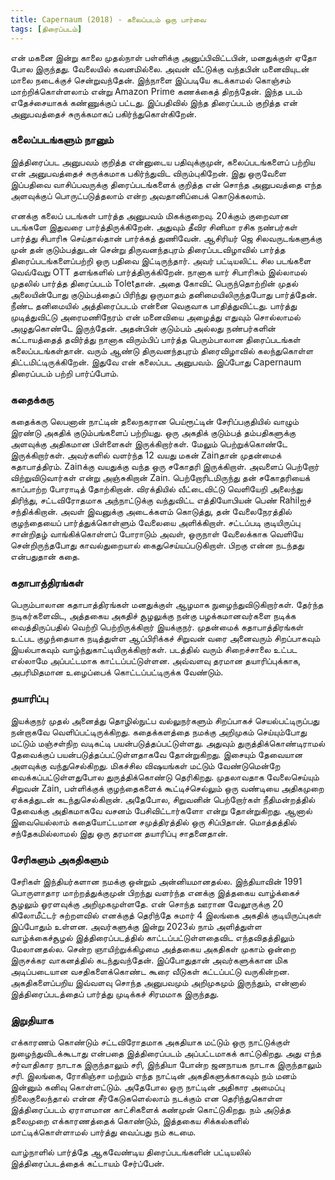 ```yaml
---
title: Capernaum (2018) - கலைப்படம் ஒரு பார்வை
tags: [திரைப்படம்]
---
```

என் மகனை இன்று காலை முதல்நாள் பள்ளிக்கு அனுப்பிவிட்டபின், மனதுக்குள் ஏதோ போல இருந்தது. வேலையில் கவனமில்லை. அவன் வீட்டுக்கு வந்தபின் மனைவியுடன் மாலை நடைக்குச் சென்றுவந்தேன். இந்நாளை இப்படியே கடக்காமல் கொஞ்சம் மாற்றிக்கொள்ளலாம் என்று Amazon Prime கணக்கைத் திறந்தேன். இந்த படம் எதேச்சையாகக் கண்ணுக்குப் பட்டது. இப்பதிவில் இந்த திரைப்படம் குறித்த என் அனுபவத்தைச் சுருக்கமாகப் பகிர்ந்துகொள்கிறேன்.

### கலைப்படங்களும் நானும்
இத்திரைப்பட அனுபவம் குறித்த என்னுடைய பதிவுக்குமுன், கலைப்படங்களைப் பற்றிய என் அனுபவத்தைச் சுருக்கமாக பகிர்ந்துவிட விரும்புகிறேன். இது ஒருவேளை இப்பதிவை வாசிப்பவருக்கு திரைப்படங்களைக் குறித்த என் சொந்த அனுபவத்தை எந்த அளவுக்குப் பொருட்படுத்தலாம் என்ற அவதானிப்பைக் கொடுக்கலாம்.

எனக்கு கலைப் படங்கள் பார்த்த அனுபவம் மிகக்குறைவு. 20க்கும் குறைவான படங்களே இதுவரை பார்த்திருக்கிறேன். அதுவும் தீவிர சினிமா ரசிக நண்பர்கள் பார்த்து சிபாரிசு செய்தால்தான் பார்க்கத் துணிவேன். ஆசிரியர் ஜெ சிலவருடங்களுக்கு முன் தன் குடும்பத்துடன் சென்று திருவனந்தபுரம் திரைப்படவிழாவில் பார்த்த திரைப்படங்களைப்பற்றி ஒரு பதிவை இட்டிருந்தார். அவர் பட்டியலிட்ட சில படங்களை வெவ்வேறு OTT தளங்களில் பார்த்திருக்கிறேன். நானாக யார் சிபாரிசும் இல்லாமல் முதலில் பார்த்த திரைப்படம் Toletதான். அதை கோவிட் பெருந்தொற்றின் முதல் அலையின்போது குடும்பத்தைப் பிரிந்து ஒருமாதம் தனிமையிலிருந்தபோது பார்த்தேன். நீண்ட தனிமையில் அத்திரைப்படம் என்னை வெகுவாக பாதித்துவிட்டது. பார்த்து முடித்துவிட்டு அரைமணிநேரம் என் மனைவியை அழைத்து எதுவும் சொல்லாமல் அழுதுகொண்டே இருந்தேன். அதன்பின் குடும்பம் அல்லது நண்பர்களின் கட்டாயத்தைத் தவிர்த்து நானாக விரும்பிப்  பார்த்த பெரும்பாலான திரைப்படங்கள் கலைப்படங்கள்தான். வரும் ஆண்டு திருவனந்தபுரம் திரைவிழாவில் கலந்துகொள்ள திட்டமிட்டிருக்கிறேன். இதுவே என் கலைப்பட அனுபவம். இப்போது Capernaum திரைப்படம் பற்றி பார்ப்போம்.

### கதைக்கரு
கதைக்கரு லெபனான் நாட்டின் தலைநகரான பெய்ரூட்டின் சேரிப்பகுதியில் வாழும் இரண்டு அகதிக் குடும்பங்களைப் பற்றியது. ஒரு அகதிக் குடும்பத் தம்பதிகளுக்கு அளவுக்கு அதிகமான பிள்ளைகள் இருக்கிறார்கள். மேலும் பெற்றுக்கொண்டே இருக்கிறார்கள். அவர்களில் வளர்ந்த 12 வயது மகன் Zainதான் முதன்மைக் கதாபாத்திரம். Zainக்கு வயதுக்கு வந்த ஒரு சகோதரி இருக்கிறாள். அவளைப் பெற்றோர் விற்றுவிடுவார்கள் என்று அஞ்சுகிறான் Zain. பெற்றோரிடமிருந்து தன் சகோதரியைக் காப்பாற்ற போராடித் தோற்கிறான். விரக்தியில் வீட்டைவிட்டு வெளியேறி அலைந்து திரிந்து, சட்டவிரோதமாக அந்நாட்டுக்கு வந்துவிட்ட எத்தியோபியன் பெண் Rahilஐச் சந்திக்கிறான். அவள் இவனுக்கு அடைக்களம் கொடுத்து, தன் வேலைநேரத்தில் குழந்தையைப் பார்த்துக்கொள்ளும் வேலையை அளிக்கிறாள். சட்டப்படி குடியிருப்பு சான்றிதழ் வாங்கிக்கொள்ளப் போராடும் அவள், ஒருநாள் வேலைக்காக வெளியே சென்றிருந்தபோது காவல்துறையால் கைதுசெய்யப்படுகிறாள். பிறகு என்ன நடந்தது என்பதுதான் கதை.

### கதாபாத்திரங்கள்
பெரும்பாலான கதாபாத்திரங்கள் மனதுக்குள் ஆழமாக நுழைந்துவிடுகிறார்கள். தேர்ந்த நடிகர்களைவிட, அத்தகைய அகதிச் சூழலுக்கு நன்கு பழக்கமானவர்களை நடிக்க வைத்திருப்பதில் வெற்றி பெற்றிருக்கிறார் இயக்குநர். முதன்மைக் கதாபாத்திரங்கள் உட்பட குழந்தையாக நடித்துள்ள ஆப்பிரிக்கச் சிறுவன் வரை அனைவரும் சிறப்பாகவும் இயல்பாகவும் வாழ்ந்துகாட்டியிருக்கிறார்கள். படத்தில் வரும் சிறைச்சாலை உட்பட எல்லாமே அப்பட்டமாக காட்டப்பட்டுள்ளன. அவ்வளவு தரமான தயாரிப்புக்காக, அபரிமிதமான உழைப்பைக் கொட்டப்பட்டிருக்க வேண்டும்.

### தயாரிப்பு
இயக்குநர் முதல் அனைத்து தொழில்நுட்ப வல்லுநர்களும் சிறப்பாகச் செயல்பட்டிருப்பது நன்றாகவே வெளிப்பட்டிருக்கிறது. கதைக்களத்தை நமக்கு அறிமுகம் செய்யும்போது மட்டும் மஞ்சள்நிற வடிகட்டி பயன்படுத்தப்பட்டுள்ளது. அதுவும் துருத்திக்கொண்டிராமல் தேவைக்குப் பயன்படுத்தப்பட்டுள்ளதாகவே தோன்றுகிறது. இசையும் தேவையான அளவுக்கு வந்துசெல்கிறது. மிகச்சில விஷயங்கள் மட்டும் வேண்டுமென்றே வைக்கப்பட்டுள்ளதுபோல துருத்திக்கொண்டு தெரிகிறது. முதலாவதாக வேலைசெய்யும் சிறுவன் Zain, பள்ளிக்குக் குழந்தைகளைக் கூட்டிச்செல்லும் ஒரு வண்டியை அதிகமுறை ஏக்கத்துடன் கடந்துசெல்கிறான். அதேபோல, சிறுவனின் பெற்றோர்கள் நீதிமன்றத்தில் தேவைக்கு அதிகமாகவே வசனம் பேசிவிட்டார்களோ என்று தோன்றுகிறது. ஆனால் இவையெல்லாம் கதையோட்டமான சமுத்திரத்தில் ஒரு சிப்பிதான். மொத்தத்தில் சந்தேகமில்லாமல் இது ஒரு தரமான தயாரிப்பு சாதனைதான்.

### சேரிகளும் அகதிகளும்
சேரிகள் இந்தியர்களான நமக்கு ஒன்றும் அன்னியமானதல்ல. இந்தியாவின் 1991 பொருளாதார மாற்றத்துக்குமுன் பிறந்து வளர்ந்த எனக்கு இத்தகைய வாழ்க்கைச் சூழலும் ஓரளவுக்கு அறிமுகமுள்ளதே. என் சொந்த ஊரான வேலூருக்கு 20 கிலோமீட்டர் சுற்றளவில் எனக்குத் தெரிந்தே சுமார் 4 இலங்கை அகதிக் குடியிருப்புகள் இப்போதும் உள்ளன. அவர்களுக்கு இன்று 2023ல் நாம் அளித்துள்ள வாழ்க்கைச்சூழல் இத்திரைப்படத்தில் காட்டப்பட்டுள்ளதைவிட எந்தவிதத்திலும் மேலானதல்ல. சென்ற ஞாயிற்றுக்கிழமை அத்தகைய அகதிகள் முகாம் ஒன்றை இருசக்கர வாகனத்தில் கடந்துவந்தேன். இப்போதுதான் அவர்களுக்கான மிக அடிப்படையான வசதிகளைக்கொண்ட கூரை வீடுகள் கட்டப்பட்டு வருகின்றன. அகதிகளைப்பறிய இவ்வளவு சொந்த அனுபவமும் அறிமுகமும் இருந்தும், என்னால் இத்திரைப்படத்தைப் பார்த்து முடிக்கச் சிரமமாக இருந்தது.

### இறுதியாக
எக்காரணம் கொண்டும் சட்டவிரோதமாக அகதியாக மட்டும் ஒரு நாட்டுக்குள் நுழைந்துவிடக்கூடாது என்பதை இத்திரைப்படம் அப்பட்டமாகக் காட்டுகிறது. அது எந்த சர்வாதிகார நாடாக இருந்தாலும் சரி, இந்தியா போன்ற ஜனநாயக நாடாக இருந்தாலும் சரி. இலங்கை, ரோகிஞ்சா மற்றும் எந்த நாட்டின் அகதிகளுக்காகவும் நம் மனம் இன்னும் கனிவு கொள்ளட்டும். அதேபோல ஒரு நாட்டின் அதிகார அமைப்பு நிலைகுலைந்தால் என்ன சீர்கேடுகளெல்லாம் நடக்கும் என தெரிந்துகொள்ள இத்திரைப்படம் ஏராளமான காட்சிகளைக் கண்முன் கொட்டுகிறது. நம் அடுத்த தலைமுறை எக்காரணத்தைக் கொண்டும், இத்தகைய சிக்கல்களில் மாட்டிக்கொள்ளாமல் பார்த்து வைப்பது நம் கடமை.

வாழ்நாளில் பார்த்தே ஆகவேண்டிய திரைப்படங்களின் பட்டியலில் இத்திரைப்படத்தைக் கட்டாயம் சேர்ப்பேன்.
